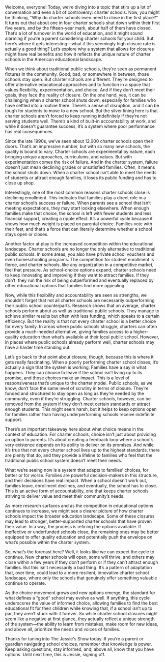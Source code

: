 Welcome, everyone! Today, we’re diving into a topic that stirs up a lot of conversation and even a bit of controversy: charter schools. Now, you might be thinking, "Why do charter schools even need to close in the first place?” It turns out that about one in four charter schools shut down within their first five years, and by the fifteen-year mark, about half of them have closed. That’s a lot of turnover in the world of education, and it might sound alarming if you’re a parent considering charter schools for your child. But here’s where it gets interesting—what if this seemingly high closure rate is actually a good thing? Let’s explore why a system that allows for closures might have real benefits and how it reflects the unique nature of charter schools in the American educational landscape.

When we think about traditional public schools, they’re seen as permanent fixtures in the community. Good, bad, or somewhere in between, those schools stay open. But charter schools are different. They’re designed to offer alternative educational approaches and to function in a space that values flexibility, experimentation, and choice. And if they don’t meet their goals, they face the reality of closure. On the one hand, yes, it can be challenging when a charter school shuts down, especially for families who have settled into a routine there. There’s a sense of disruption, and it can be tough for students to move to a new school. But the silver lining here is that charter schools aren’t forced to keep running indefinitely if they’re not serving students well. There’s a kind of built-in accountability at work, and while it doesn’t guarantee success, it’s a system where poor performance has real consequences.

Since the late 1990s, we’ve seen about 12,000 charter schools open their doors. That’s an impressive number, but with so many new schools, the quality is bound to vary. Charter schools are experimental by nature, each bringing unique approaches, curriculums, and values. But with experimentation comes the risk of failure. And in the charter system, failure doesn’t just mean declining grades or unsatisfied families. Often, it means the school shuts down. When a charter school isn’t able to meet the needs of students or attract enough families, it loses its public funding and has to close up shop.

Interestingly, one of the most common reasons charter schools close is declining enrollment. This indicates that families play a direct role in a charter school’s success or failure. When parents see a school that isn’t meeting expectations, they may start looking elsewhere. When enough families make that choice, the school is left with fewer students and less financial support, creating a ripple effect. It’s a powerful cycle because it shows how much weight is placed on parental choice. Families vote with their feet, and that’s a force that can literally determine whether a school stays open or closes.

Another factor at play is the increased competition within the educational landscape. Charter schools are no longer the only alternative to traditional public schools. In some areas, you also have private school vouchers and even homeschooling programs. The competition for student enrollment is fierce, and charter schools, like any organization in a competitive market, feel that pressure. As school-choice options expand, charter schools need to keep innovating and improving if they want to attract families. If they don’t, they run the risk of being outperformed and eventually replaced by other educational options that families find more appealing.

Now, while this flexibility and accountability are seen as strengths, we shouldn’t forget that not all charter schools are necessarily outperforming their public school counterparts. Research shows that on average, charter schools perform about as well as traditional public schools. They manage to achieve similar results but often with less funding, which speaks to a certain efficiency. But the reality is that not every charter school is a better choice for every family. In areas where public schools struggle, charters can often provide a much-needed alternative, giving families access to a higher-quality education than what’s available at their local public school. However, in places where public schools already perform well, charter schools may have a harder time standing out.

Let’s go back to that point about closure, though, because this is where it gets really fascinating. When a poorly performing charter school closes, it’s actually a sign that the system is working. Families have a say in what happens. They can choose to leave if the school isn’t living up to its promise, and those choices make an impact. This is a level of responsiveness that’s unique to the charter model. Public schools, as we know, don’t face the same level of scrutiny in terms of closure. They’re funded and structured to stay open as long as they’re needed by the community, even if they’re struggling. Charter schools, however, can be removed from the system if they don’t meet certain standards or attract enough students. This might seem harsh, but it helps to keep options open for families rather than having underperforming schools receive indefinite support.

There’s an important takeaway here about what choice means in the context of education. For charter schools, choice isn’t just about providing an option to parents. It’s about creating a feedback loop where a school’s very existence depends on its ability to deliver on its promises. And while it’s true that not every charter school lives up to the highest standards, there are plenty that do, and they provide a lifeline to families who feel that the traditional public school system doesn’t meet their needs.

What we’re seeing now is a system that adapts to families’ choices, for better or for worse. Families are powerful decision-makers in this structure, and their decisions have real impact. When a school doesn’t work out, families leave, enrollment declines, and eventually, the school has to close. This is an active form of accountability, one that keeps charter schools striving to deliver value and meet their community’s needs.

As more research surfaces and as the competition in educational options continues to increase, we might see a clearer picture of how charter schools impact the broader education landscape. Some of these closures may lead to stronger, better-supported charter schools that have proven their value. In a way, the process is refining the options available. If ineffective or underfunded schools close, the remaining ones may be better equipped to offer quality education and potentially push the envelope on what’s possible within the charter system.

So, what’s the forecast here? Well, it looks like we can expect the cycle to continue. New charter schools will open, some will thrive, and others may close within a few years if they don’t perform or if they can’t attract enough families. But this isn’t necessarily a bad thing. It’s a pattern of adaptation that, over time, could lead to a more resilient, innovative charter school landscape, where only the schools that genuinely offer something valuable continue to operate.

As the choice movement grows and new options emerge, the standard for what defines a “good” school may evolve as well. If anything, this cycle underscores the value of informed choice, allowing families to find the best educational fit for their children while knowing that, if a school isn’t up to par, they aren’t stuck with it forever. So while charter school closures might seem like a negative at first glance, they actually reflect a unique strength of the system—the ability to learn from mistakes, make room for new ideas, and above all, prioritize the needs and voices of families.

Thanks for tuning into The Jessie's Show today. If you’re a parent or guardian navigating school choices, remember that knowledge is power. Keep asking questions, stay informed, and, above all, know that you have options. Until next time, this is Jessie, signing off.
